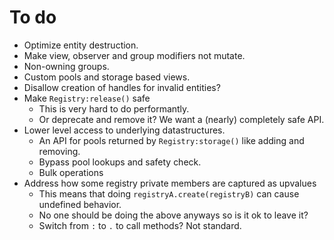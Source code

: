 # To do

- Optimize entity destruction.
- Make view, observer and group modifiers not mutate.
- Non-owning groups.
- Custom pools and storage based views.
- Disallow creation of handles for invalid entities?
- Make `Registry:release()` safe
  - This is very hard to do performantly.
  - Or deprecate and remove it? We want a (nearly) completely safe API.
- Lower level access to underlying datastructures.
  - An API for pools returned by `Registry:storage()` like adding and removing.
  - Bypass pool lookups and safety check.
  - Bulk operations
- Address how some registry private members are captured as upvalues
  - This means that doing `registryA.create(registryB)` can cause undefined behavior.
  - No one should be doing the above anyways so is it ok to leave it?
  - Switch from `:` to `.` to call methods? Not standard.
